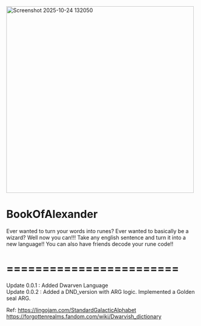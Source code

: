 <img width="495" height="492" alt="Screenshot 2025-10-24 132050" src="https://github.com/user-attachments/assets/7761c795-4a3a-44ec-80b1-fc0dbc276f8f" />


# BookOfAlexander
Ever wanted to turn your words into runes? Ever wanted to basically be a wizard? Well now you can!!! Take any english sentence and turn it into a new language!! You can also have friends decode your rune code!!

# ======================== #
Update 0.0.1 : Added Dwarven Language 
<br>
Update 0.0.2 : Added a DND_version with ARG logic. Implemented a Golden seal ARG.

Ref:
https://lingojam.com/StandardGalacticAlphabet   
https://forgottenrealms.fandom.com/wiki/Dwarvish_dictionary
